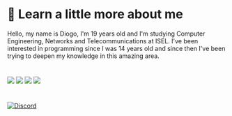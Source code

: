 # 👋 Learn a little more about me
Hello, my name is Diogo, I'm 19 years old and I'm studying Computer Engineering, Networks and Telecommunications at ISEL.
I've been interested in programming since I was 14 years old and since then I've been trying to deepen my knowledge in this amazing area.

#

![](https://img.shields.io/badge/HTML5-E34F26?style=for-the-badge&logo=html5&logoColor=white) ![](https://img.shields.io/badge/CSS3-1572B6?style=for-the-badge&logo=css3&logoColor=white) ![](https://img.shields.io/badge/Java-ED8B00?style=for-the-badge&logo=java&logoColor=white) ![](https://img.shields.io/badge/C-00599C?style=for-the-badge&logo=c&logoColor=white)

#

[![Discord](https://img.shields.io/badge/Discord-7289DA?style=for-the-badge&logo=discord&logoColor=white)](https://discord.com/users/261565675372281856)

<!---
diogodelima/diogodelima is a ✨ special ✨ repository because its README.md (this file) appears on your GitHub profile.
You can click the Preview link to take a look at your changes.
--->
